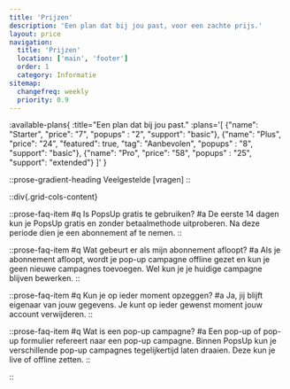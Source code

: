 ```yaml
---
title: 'Prijzen'
description: 'Een plan dat bij jou past, voor een zachte prijs.'
layout: price
navigation:
  title: 'Prijzen'
  location: ['main', 'footer']
  order: 1
  category: Informatie
sitemap:
  changefreq: weekly
  priority: 0.9
---
```


:available-plans{
:title="Een plan dat bij jou past."
:plans='[
{"name": "Starter", "price": "7", "popups" : "2", "support": "basic"},
{"name": "Plus", "price": "24", "featured": true, "tag": "Aanbevolen", "popups" : "8", "support": "basic"},
{"name": "Pro", "price": "58", "popups" : "25", "support": "extended"}
]'
}

::prose-gradient-heading
Veelgestelde [vragen]
::

::div{.grid-cols-content}

::prose-faq-item
#q
Is PopsUp gratis te gebruiken?
#a
De eerste 14 dagen kun je PopsUp gratis en zonder betaalmethode uitproberen. Na deze periode dien je een abonnement af te nemen.
::

::prose-faq-item
#q
Wat gebeurt er als mijn abonnement afloopt?
#a
Als je abonnement afloopt, wordt je pop-up campagne offline gezet en kun je geen nieuwe campagnes toevoegen. Wel kun je je huidige campagne blijven bewerken.
::

::prose-faq-item
#q
Kun je op ieder moment opzeggen?
#a
Ja, jij blijft eigenaar van jouw gegevens. Je kunt op ieder gewenst moment jouw account verwijderen.
::

::prose-faq-item
#q
Wat is een pop-up campagne?
#a
Een pop-up of pop-up formulier refereert naar een pop-up campagne. Binnen PopsUp kun je verschillende pop-up campagnes tegelijkertijd laten draaien. Deze kun je live of offline zetten.
::

::
